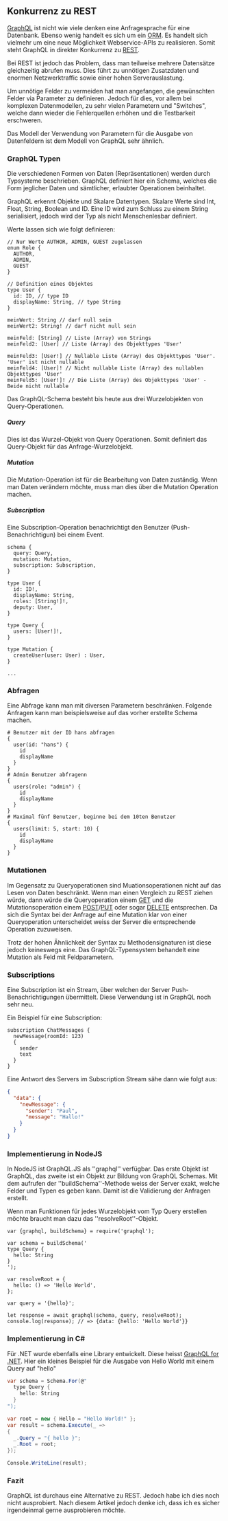 ## Konkurrenz zu REST
[GraphQL](http://graphql.org/learn/) ist nicht wie viele denken eine Anfragesprache für eine Datenbank. Ebenso wenig handelt es sich um ein [ORM](/de/wiki/programmiersprachen/programmiertipps/orm). Es handelt sich vielmehr um eine neue Möglichkeit Webservice-APIs zu realisieren. Somit steht GraphQL in direkter Konkurrenz zu [REST](/de/wiki/divers/api/rest).


Bei REST ist jedoch das Problem, dass man teilweise mehrere Datensätze gleichzeitig abrufen muss. Dies führt zu unnötigen Zusatzdaten und enormen Netzwerktraffic sowie einer hohen Serverauslastung.


Um unnötige Felder zu vermeiden hat man angefangen, die gewünschten Felder via Parameter zu definieren. Jedoch für dies, vor allem bei komplexen Datenmodellen, zu sehr vielen Parametern und "Switches", welche dann wieder die Fehlerquellen erhöhen und die Testbarkeit erschweren.


Das Modell der Verwendung von Parametern für die Ausgabe von Datenfeldern ist dem Modell von GraphQL sehr ähnlich.


### GraphQL Typen
Die verschiedenen Formen von Daten (Repräsentationen) werden durch Typsysteme beschrieben. GraphQL definiert hier ein Schema, welches die Form jeglicher Daten und sämtlicher, erlaubter Operationen beinhaltet.


GraphQL erkennt Objekte und Skalare Datentypen. Skalare Werte sind Int, Float, String, Boolean und ID. Eine ID wird zum Schluss zu einem String serialisiert, jedoch wird der Typ als nicht Menschenlesbar definiert.


Werte lassen sich wie folgt definieren:


```
// Nur Werte AUTHOR, ADMIN, GUEST zugelassen
enum Role {
  AUTHOR,
  ADMIN,
  GUEST
}

// Definition eines Objektes
type User {
  id: ID, // type ID
  displayName: String, // type String
}

meinWert: String // darf null sein
meinWert2: String! // darf nicht null sein

meinFeld: [String] // Liste (Array) von Strings
meinFeld2: [User] // Liste (Array) des Objekttypes 'User'

meinFeld3: [User!] // Nullable Liste (Array) des Objekttypes 'User'. 'User' ist nicht nullable
meinFeld4: [User]! // Nicht nullable Liste (Array) des nullablen Objekttypes 'User'
meinFeld5: [User!]! // Die Liste (Array) des Objekttypes 'User' -  Beide nicht nullable
```
Das GraphQL-Schema besteht bis heute aus drei Wurzelobjekten von Query-Operationen.


##### Query
Dies ist das Wurzel-Objekt von Query Operationen. Somit definiert das Query-Objekt für das Anfrage-Wurzelobjekt.


##### Mutation
Die Mutation-Operation ist für die Bearbeitung von Daten zuständig. Wenn man Daten verändern möchte, muss man dies über die Mutation Operation machen.


##### Subscription
Eine Subscription-Operation benachrichtigt den Benutzer (Push-Benachrichtigun) bei einem Event.


```
schema {
  query: Query,
  mutation: Mutation,
  subscription: Subscription,
}

type User {
  id: ID!,
  displayName: String,
  roles: [String!]!,
  deputy: User,
}

type Query {
  users: [User!]!,
}

type Mutation {
  createUser(user: User) : User,
}

...
```
### Abfragen
Eine Abfrage kann man mit diversen Parametern beschränken. Folgende Anfragen kann man beispielsweise auf das vorher erstellte Schema machen.


```
# Benutzer mit der ID hans abfragen
{
  user(id: "hans") {
    id
    displayName
  }
}
# Admin Benutzer abfragenn
{
  users(role: "admin") {
    id
    displayName
  }
}
# Maximal fünf Benutzer, beginne bei dem 10ten Benutzer
{
  users(limit: 5, start: 10) {
    id
    displayName
  }
}
```
### Mutationen
Im Gegensatz zu Queryoperationen sind Muationsoperationen nicht auf das Lesen von Daten beschränkt. Wenn man einen Vergleich zu REST ziehen würde, dann würde die Queryoperation einem [GET](/de/wiki/divers/http-request#get-request) und die Mutationsoperation einem [POST](/de/wiki/divers/http-request#post-request)/[PUT](/de/wiki/divers/http-request#put-request) oder sogar [DELETE](/de/wiki/divers/http-request#delete-request) entsprechen. Da sich die Syntax bei der Anfrage auf eine Mutation klar von einer Queryoperation unterscheidet weiss der Server die entsprechende Operation zuzuweisen.


Trotz der hohen Ähnlichkeit der Syntax zu Methodensignaturen ist diese jedoch keineswegs eine. Das GraphQL-Typensystem behandelt eine Mutation als Feld mit Feldparametern.



### Subscriptions
Eine Subscription ist ein Stream, über welchen der Server Push-Benachrichtigungen übermittelt. Diese Verwendung ist in GraphQL noch sehr neu.


Ein Beispiel für eine Subscription:


```
subscription ChatMessages {
  newMessage(roomId: 123)
  {
    sender
    text
  }
}
```
Eine Antwort des Servers im Subscription Stream sähe dann wie folgt aus:


```json
{
  "data": {
    "newMessage": {
      "sender": "Paul",
      "message": "Hallo!"
    }
  }
}
```
### Implementierung in NodeJS
In NodeJS ist GraphQL.JS als ''graphql'' verfügbar. Das erste Objekt ist GraphQL, das zweite ist ein Objekt zur Bildung von GraphQL Schemas. Mit dem aufrufen der ''buildSchema''-Methode weiss der Server exakt, welche Felder und Typen es geben kann. Damit ist die Validierung der Anfragen erstellt.


Wenn man Funktionen für jedes Wurzelobjekt vom Typ Query erstellen möchte braucht man dazu das ''resolveRoot''-Objekt. 
```
var {graphql, buildSchema} = require('graphql');

var schema = buildSchema('
type Query {
  hello: String
}
');

var resolveRoot = {
  hello: () => 'Hello World',
};

var query = '{hello}';

let response = await graphql(schema, query, resolveRoot);
console.log(response); // => {data: {hello: 'Hello World'}}
```
### Implementierung in C#
Für .NET wurde ebenfalls eine Library entwickelt. Diese heisst [GraphQL for .NET](https://github.com/graphql-dotnet/graphql-dotnet). Hier ein kleines Beispiel für die Ausgabe von Hello World mit einem Query auf "hello"

 
```csharp
var schema = Schema.For(@"
  type Query {
    hello: String
  }
");

var root = new { Hello = "Hello World!" };
var result = schema.Execute(_ =>
{
  _.Query = "{ hello }";
  _.Root = root;
});

Console.WriteLine(result);
```
### Fazit
GraphQL ist durchaus eine Alternative zu REST. Jedoch habe ich dies noch nicht ausprobiert. Nach diesem Artikel jedoch denke ich, dass ich es sicher irgendeinmal gerne ausprobieren möchte.
